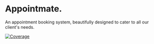 # Appointmate.
An appointment booking system, beautifully designed to cater to all our client's needs.

[![Coverage](https://img.shields.io/badge/Coverage-77%25-red)](https://coveralls.io/github/Appointmate-software-design/Appointment-booking-system?branch=sprint4)



